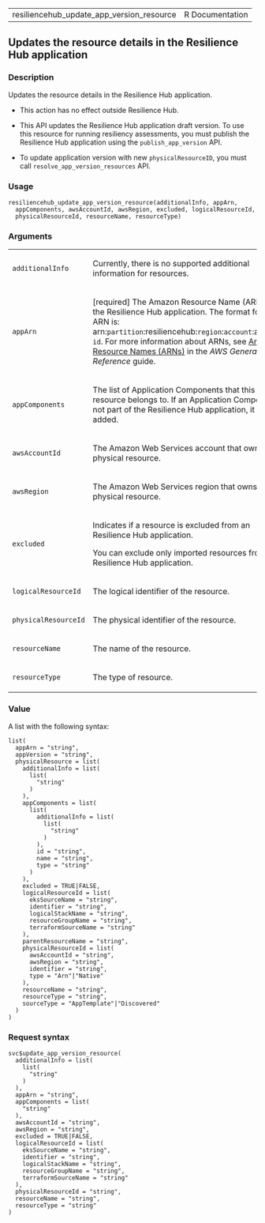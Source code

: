 <table style="width: 100%;">
<tbody>
<tr class="odd">
<td>resiliencehub_update_app_version_resource</td>
<td style="text-align: right;">R Documentation</td>
</tr>
</tbody>
</table>

## Updates the resource details in the Resilience Hub application

### Description

Updates the resource details in the Resilience Hub application.

-   This action has no effect outside Resilience Hub.

-   This API updates the Resilience Hub application draft version. To
    use this resource for running resiliency assessments, you must
    publish the Resilience Hub application using the
    `publish_app_version` API.

-   To update application version with new `physicalResourceID`, you
    must call `resolve_app_version_resources` API.

### Usage

    resiliencehub_update_app_version_resource(additionalInfo, appArn,
      appComponents, awsAccountId, awsRegion, excluded, logicalResourceId,
      physicalResourceId, resourceName, resourceType)

### Arguments

<table>
<colgroup>
<col style="width: 35%" />
<col style="width: 65%" />
</colgroup>
<tbody>
<tr class="odd">
<td><code
id="resiliencehub_update_app_version_resource_:_additionalInfo">additionalInfo</code></td>
<td><p>Currently, there is no supported additional information for
resources.</p></td>
</tr>
<tr class="even">
<td><code
id="resiliencehub_update_app_version_resource_:_appArn">appArn</code></td>
<td><p>[required] The Amazon Resource Name (ARN) of the Resilience Hub
application. The format for this ARN is:
arn:<code>partition</code>:resiliencehub:<code>region</code>:<code>account</code>:app/<code>app-id</code>.
For more information about ARNs, see <a
href="https://docs.aws.amazon.com/IAM/latest/UserGuide/reference-arns.html">Amazon
Resource Names (ARNs)</a> in the <em>AWS General Reference</em>
guide.</p></td>
</tr>
<tr class="odd">
<td><code
id="resiliencehub_update_app_version_resource_:_appComponents">appComponents</code></td>
<td><p>The list of Application Components that this resource belongs to.
If an Application Component is not part of the Resilience Hub
application, it will be added.</p></td>
</tr>
<tr class="even">
<td><code
id="resiliencehub_update_app_version_resource_:_awsAccountId">awsAccountId</code></td>
<td><p>The Amazon Web Services account that owns the physical
resource.</p></td>
</tr>
<tr class="odd">
<td><code
id="resiliencehub_update_app_version_resource_:_awsRegion">awsRegion</code></td>
<td><p>The Amazon Web Services region that owns the physical
resource.</p></td>
</tr>
<tr class="even">
<td><code
id="resiliencehub_update_app_version_resource_:_excluded">excluded</code></td>
<td><p>Indicates if a resource is excluded from an Resilience Hub
application.</p>
<p>You can exclude only imported resources from an Resilience Hub
application.</p></td>
</tr>
<tr class="odd">
<td><code
id="resiliencehub_update_app_version_resource_:_logicalResourceId">logicalResourceId</code></td>
<td><p>The logical identifier of the resource.</p></td>
</tr>
<tr class="even">
<td><code
id="resiliencehub_update_app_version_resource_:_physicalResourceId">physicalResourceId</code></td>
<td><p>The physical identifier of the resource.</p></td>
</tr>
<tr class="odd">
<td><code
id="resiliencehub_update_app_version_resource_:_resourceName">resourceName</code></td>
<td><p>The name of the resource.</p></td>
</tr>
<tr class="even">
<td><code
id="resiliencehub_update_app_version_resource_:_resourceType">resourceType</code></td>
<td><p>The type of resource.</p></td>
</tr>
</tbody>
</table>

### Value

A list with the following syntax:

    list(
      appArn = "string",
      appVersion = "string",
      physicalResource = list(
        additionalInfo = list(
          list(
            "string"
          )
        ),
        appComponents = list(
          list(
            additionalInfo = list(
              list(
                "string"
              )
            ),
            id = "string",
            name = "string",
            type = "string"
          )
        ),
        excluded = TRUE|FALSE,
        logicalResourceId = list(
          eksSourceName = "string",
          identifier = "string",
          logicalStackName = "string",
          resourceGroupName = "string",
          terraformSourceName = "string"
        ),
        parentResourceName = "string",
        physicalResourceId = list(
          awsAccountId = "string",
          awsRegion = "string",
          identifier = "string",
          type = "Arn"|"Native"
        ),
        resourceName = "string",
        resourceType = "string",
        sourceType = "AppTemplate"|"Discovered"
      )
    )

### Request syntax

    svc$update_app_version_resource(
      additionalInfo = list(
        list(
          "string"
        )
      ),
      appArn = "string",
      appComponents = list(
        "string"
      ),
      awsAccountId = "string",
      awsRegion = "string",
      excluded = TRUE|FALSE,
      logicalResourceId = list(
        eksSourceName = "string",
        identifier = "string",
        logicalStackName = "string",
        resourceGroupName = "string",
        terraformSourceName = "string"
      ),
      physicalResourceId = "string",
      resourceName = "string",
      resourceType = "string"
    )
